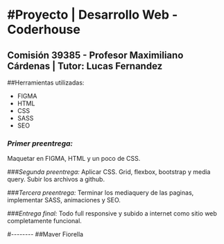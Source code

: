 # #Proyecto | Desarrollo Web - Coderhouse
## Comisión 39385 - Profesor Maximiliano Cárdenas | Tutor: Lucas Fernandez

##Herramientas utilizadas:
- FIGMA
- HTML
- CSS
- SASS
- SEO


### *Primer preentrega:*
Maquetar en FIGMA, HTML y un poco de CSS.

###*Segunda preentrega:*
Aplicar CSS. Grid, flexbox, bootstrap y media query. Subir los archivos a github.

###*Tercera preentrega:* 
Terminar los mediaquery de las paginas, implementar SASS, animaciones y SEO.

###*Entrega final:*
Todo full responsive y subido a internet como sitio web completamente funcional.


#--------
##Maver Fiorella